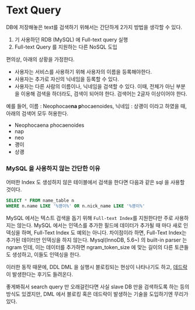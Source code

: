 # Text Query

DB에 저장해놓은 text를 검색하기 위해서는 간단하게 2가지 방법을 생각할 수 있다.
1. 기 사용하던 RDB (MySQL) 에 Full-text query 실행
2. Full-text Query 를 지원하는 다른 NoSQL 도입

편의상, 아래의 상황을 가정한다.

- 사용자는 서비스를 사용하기 위해 사용자의 이름을 등록해야한다.
- 사용자는 추가로 자신의 닉네임을 등록할 수 있다.
- 사용자는 다른 사람의 이름이나, 닉네임을 검색할 수 있다. 이때, 전체가 아닌 부분을 이용해 검색을 하더라도, 검색이 되어야 한다. 검색어는 2글자 이상이어야 한다.

예를 들어, 이름 : Neophocae**na p**hocaenoides, 닉네임 : 상괭이 이라고 하였을 때, 아래의 검색어 모두 허용한다.

- Neophocaena phocaenoides
- nap
- neo
- 괭이
- 상괭

### MySQL 을 사용하지 않는 간단한 이유

어떠한 Index 도 생성하지 않은 테이블에서 검색을 한다면 다음과 같은 sql 을 사용할 것이다.
```sql
SELECT * FROM name_table n
WHERE n.name LIKE '%괭이%' OR n.nick_name LIKE '%괭이%'
```

MySQL 에서는 텍스트 검색을 돕기 위해 `Full-text Index`를 지원한다만 주로 사용하지는 않는다. MySQL 에서는 인덱스를 추가한 필드에 데이터가 추가될 때 마다 새로 인덱싱을 하며, Full-Text Index 도 예외는 아니다. 차이점이라 하면, Full-Text Index는 추가된 데이터만 인덱싱을 하지 않는다. Mysql(InnoDB, 5.6~) 의 built-in parser 는 ngram 인데, 이는 데이터를 추가하면 ngram_token_size 에 맞는 길이의 다른 토큰들도 생성하고, 이들도 인덱싱을 한다.

이러한 동작 때문에, DDL DML 을 실행시 블로킹되는 현상이 나타나기도 하고, [데드락](https://stackoverflow.com/questions/73388434/deadlock-because-of-fulltext-index-fts-doc-id-index-in-mysql) 이 발생한다는 후기도 들려온다.

좋게봐줘서 search query 만 오래걸린다면 사실 slave DB 만을 검색하도록 하는 등의 방식도 있겠지만, DML 에서 블로킹 혹은 데드락이 발생하는 기술을 도입하기엔 무리가 있다.